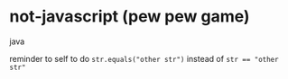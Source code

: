 # not-javascript (pew pew game)
java

reminder to self to do `str.equals("other str")` instead of `str == "other str"`
